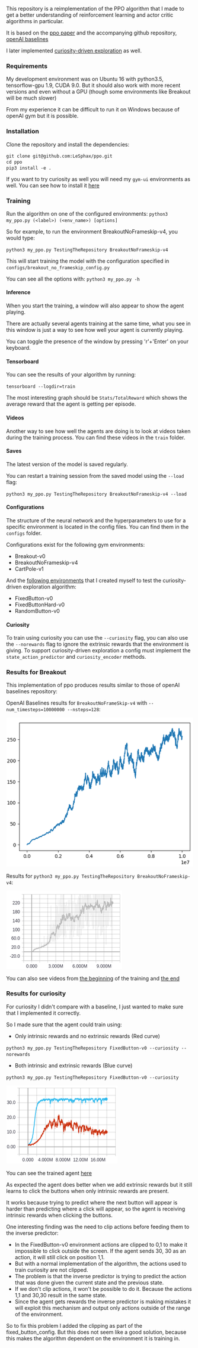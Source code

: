 This repository is a reimplementation of the PPO algorithm that I made to get a better understanding of reinforcement learning and actor critic algorithms in particular.

It is based on the [ppo paper](https://arxiv.org/abs/1707.06347) and the accompanying github repository, [openAI baselines](https://github.com/openai/baselines)

I later implemented [curiosity-driven exploration](https://pathak22.github.io/noreward-rl/) as well.

### Requirements

My development environment was on Ubuntu 16 with python3.5, tensorflow-gpu 1.9, CUDA 9.0.
But it should also work with more recent versions and even without a GPU (though some environments like Breakout will be much slower)

From my experience it can be difficult to run it on Windows because of openAI gym but it is possible.

### Installation

Clone the repository and install the dependencies: 
```
git clone git@github.com:LeSphax/ppo.git
cd ppo
pip3 install -e .
```

If you want to try curiosity as well you will need my `gym-ui` environments as well.
You can see how to install it [here](https://github.com/LeSphax/gym-ui)

### Training

Run the algorithm on one of the configured environments:
`python3 my_ppo.py (<label>) (<env_name>) [options]`

So for example, to run the environment BreakoutNoFrameskip-v4, you would type:

`python3 my_ppo.py TestingTheRepository BreakoutNoFrameskip-v4`

This will start training the model with the configuration specified in `configs/breakout_no_frameskip_config.py`

You can see all the options with: `python3 my_ppo.py -h`

#### Inference
When you start the training, a window will also appear to show the agent playing. 

There are actually several agents training at the same time, what you see in this window is just a way to see how well your agent is currently playing.

You can toggle the presence of the window by pressing 'r'+'Enter' on your keyboard. 

#### Tensorboard

You can see the results of your algorithm by running:

`tensorboard --logdir=train`

The most interesting graph should be `Stats/TotalReward` which shows the average reward that the agent is getting per episode.

#### Videos
Another way to see how well the agents are doing is to look at videos taken during the training process.
You can find these videos in the `train` folder.

#### Saves

The latest version of the model is saved regularly. 

You can restart a training session from the saved model using the `--load` flag:

`python3 my_ppo.py TestingTheRepository BreakoutNoFrameskip-v4 --load`

#### Configurations

The structure of the neural network and the hyperparameters to use for a specific environment is located in the config files. You can find them in the `configs` folder.

Configurations exist for the following gym environments:
* Breakout-v0
* BreakoutNoFrameskip-v4
* CartPole-v1

And the [following environments](https://github.com/LeSphax/gym-ui) that I created myself to test the curiosity-driven exploration algorithm:
* FixedButton-v0
* FixedButtonHard-v0
* RandomButton-v0

#### Curiosity 

To train using curiosity you can use the `--curiosity` flag, you can also use the `--norewards` flag to ignore the extrinsic rewards that the environment is giving.
To support curiosity-driven exploration a config must implement the `state_action_predictor` and `curiosity_encoder` methods.

### Results for Breakout

This implementation of ppo produces results similar to those of openAI baselines repository:

OpenAI Baselines results for `BreakoutNoFrameSkip-v4` with `--num_timesteps=10000000 --nsteps=128`:

![alt text](https://github.com/LeSphax/ppo/raw/master/brag/OpenAI%20baselines.png "OpenAI baselines results for Breakout")

Results for `python3 my_ppo.py TestingTheRepository BreakoutNoFrameskip-v4`:

![alt text](https://github.com/LeSphax/ppo/raw/master/brag/BreakoutNoFrameskip-v4%2010M%20steps.png "MyPPO results for Breakout")


You can also see videos from [the beginning](https://github.com/LeSphax/ppo/raw/master/brag/BreakoutBefore.mp4) of the training and [the end](https://github.com/LeSphax/ppo/raw/master/brag/BreakoutAfter.mp4)

### Results for curiosity

For curiosity I didn't compare with a baseline, I just wanted to make sure that I implemented it correctly.

So I made sure that the agent could train using:
* Only intrinsic rewards and no extrinsic rewards (Red curve) 

`python3 my_ppo.py TestingTheRepository FixedButton-v0 --curiosity --norewards`
* Both intrinsic and extrinsic rewards (Blue curve)

`python3 my_ppo.py TestingTheRepository FixedButton-v0 --curiosity`

![alt text](https://github.com/LeSphax/ppo/raw/master/brag/FixedButtonEpisodeReward.png "FixedButton mean episodic reward")

You can see the trained agent [here](https://github.com/LeSphax/ppo/raw/master/brag/FixedButtonIntrinsic.mp4)

As expected the agent does better when we add extrinsic rewards but it still learns to click the buttons when only intrinsic rewards are present.

It works because trying to predict where the next button will appear is harder than predicting where a click will appear,
 so the agent is receiving intrinsic rewards when clicking the buttons.

One interesting finding was the need to clip actions before feeding them to the inverse predictor:
* In the FixedButton-v0 environment actions are clipped to 0,1 to make it impossible to click outside the screen. If the agent sends 30, 30 as an action, it will still click on position 1,1.
* But with a normal implementation of the algorithm, the actions used to train curiosity are not clipped.
* The problem is that the inverse predictor is trying to predict the action that was done given the current state and the previous state.
* If we don't clip actions, it won't be possible to do it. Because the actions 1,1 and 30,30 result in the same state.
* Since the agent gets rewards the inverse predictor is making mistakes it will exploit this mechanism and output only actions outside of the range of the environment.

So to fix this problem I added the clipping as part of the fixed_button_config. But this does not seem like a good solution, because this makes the algorithm dependent on the environment it is training in.
